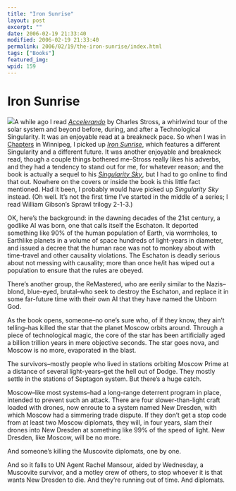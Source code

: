 ```yaml
---
title: "Iron Sunrise"
layout: post
excerpt: ""
date: 2006-02-19 21:33:40
modified: 2006-02-19 21:33:40
permalink: 2006/02/19/the-iron-sunrise/index.html
tags: ["Books"]
featured_img: 
wpid: 159
---
```


# Iron Sunrise

[![](http://images.chapters.indigo.ca/covers/books/296/0441012965_s.jpg)](http://www.chapters.indigo.ca/item.asp?Item=978044101296&Catalog=Books&Ntt=iron+sunrise&N=35&Lang=en&Section=books&zxac=1)A while ago I read [*Accelerando*](http://www.accelerando.org/) by Charles Stross, a whirlwind tour of the solar system and beyond before, during, and after a Technological Singularity. It was an enjoyable read at a breakneck pace. So when I was in [Chapters](http://chapters.indigo.ca/) in Winnipeg, I picked up [*Iron Sunrise*](http://www.chapters.indigo.ca/item.asp?Item=978044101296&Catalog=Books&Ntt=iron+sunrise&N=35&Lang=en&Section=books&zxac=1), which features a different Singularity and a different future. It was another enjoyable and breakneck read, though a couple things bothered me–Stross really likes his adverbs, and they had a tendency to stand out for me, for whatever reason; and the book is actually a sequel to his *[Singularity Sky](http://www.chapters.indigo.ca/item.asp?Item=978044101179&Catalog=Books&Ntt=Charles+Stross&N=35&Lang=en&Section=books&zxac=1)*, but I had to go online to find that out. Nowhere on the covers or inside the book is this little fact mentioned. Had it been, I probably would have picked up *Singularity Sky* instead. (Oh well. It’s not the first time I’ve started in the middle of a series; I read William Gibson’s Sprawl trilogy 2-1-3.)  
  
OK, here’s the background: in the dawning decades of the 21st century, a godlike AI was born, one that calls itself the Eschaton. It deported something like 90% of the human population of Earth, via wormholes, to Earthlike planets in a volume of space hundreds of light-years in diameter, and issued a decree that the human race was not to monkey about with time-travel and other causality violations. The Eschaton is deadly serious about not messing with causality; more than once he/it has wiped out a population to ensure that the rules are obeyed.

There’s another group, the ReMastered, who are eerily similar to the Nazis–blond, blue-eyed, brutal–who seek to destroy the Eschaton, and replace it in some far-future time with their own AI that they have named the Unborn God.

As the book opens, someone–no one’s sure who, of if they know, they ain’t telling–has killed the star that the planet Moscow orbits around. Through a piece of technological magic, the core of the star has been artificially aged a billion trillion years in mere objective seconds. The star goes nova, and Moscow is no more, evaporated in the blast.

The survivors–mostly people who lived in stations orbiting Moscow Prime at a distance of several light-years–get the hell out of Dodge. They mostly settle in the stations of Septagon system. But there’s a huge catch.

Moscow–like most systems–had a long-range deterrent program in place, intended to prevent such an attack. There are four slower-than-light craft loaded with drones, now enroute to a system named New Dresden, with which Moscow had a simmering trade dispute. If they don’t get a stop code from at least two Moscow diplomats, they will, in four years, slam their drones into New Dresden at something like 99% of the speed of light. New Dresden, like Moscow, will be no more.

And someone’s killing the Muscovite diplomats, one by one.

And so it falls to UN Agent Rachel Mansour, aided by Wednesday, a Muscovite survivor, and a motley crew of others, to stop whoever it is that wants New Dresden to die. And they’re running out of time. And diplomats.